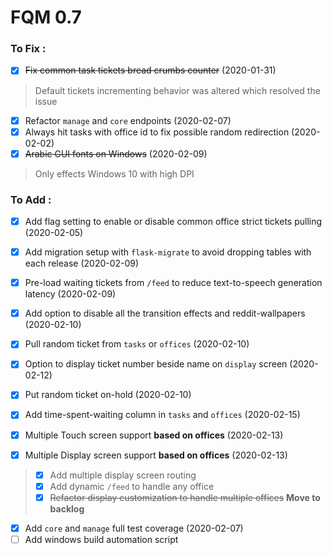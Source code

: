 # FQM 0.7

### To Fix :

- [x] ~~Fix common task tickets bread crumbs counter~~ (2020-01-31)
> Default tickets incrementing behavior was altered which resolved the issue
- [x] Refactor `manage` and `core` endpoints (2020-02-07)
- [x] Always hit tasks with office id to fix possible random redirection (2020-02-02)
- [x] ~~Arabic GUI fonts on Windows~~ (2020-02-09)
> Only effects Windows 10 with high DPI


### To Add :

- [x] Add flag setting to enable or disable common office strict tickets pulling (2020-02-05)
- [x] Add migration setup with `flask-migrate` to avoid dropping tables with each release (2020-02-09)
- [x] Pre-load waiting tickets from `/feed` to reduce text-to-speech generation latency (2020-02-09)
- [x] Add option to disable all the transition effects and reddit-wallpapers (2020-02-10)
- [x] Pull random ticket from `tasks` or `offices` (2020-02-10)
- [x] Option to display ticket number beside name on `display` screen (2020-02-12)
- [x] Put random ticket on-hold (2020-02-10)
- [x] Add time-spent-waiting column in `tasks` and `offices` (2020-02-15)

- [x] Multiple Touch screen support **based on offices** (2020-02-13)
- [x] Multiple Display screen support **based on offices** (2020-02-13)
> - [x] Add multiple display screen routing
> - [x] Add dynamic `/feed` to handle any office
> - [x] ~~Refactor display customization to handle multiple offices~~ **Move to backlog**

- [x] Add `core` and `manage` full test coverage (2020-02-07)
- [ ] Add windows build automation script
